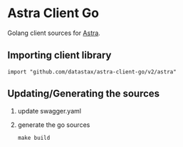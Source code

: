 # Astra Client Go

Golang client sources for [Astra](astra.datastax.com/).

## Importing client library

    import "github.com/datastax/astra-client-go/v2/astra"

## Updating/Generating the sources

1. update swagger.yaml
2. generate the go sources

       make build
